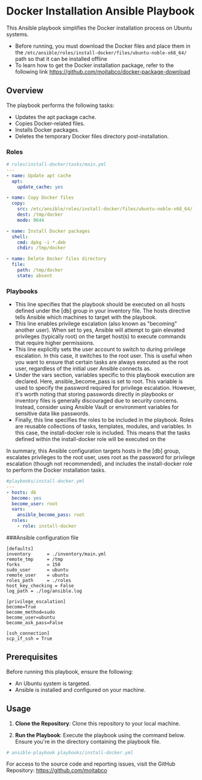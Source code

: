 # Docker Installation Ansible Playbook

This Ansible playbook simplifies the Docker installation process on Ubuntu systems.

- Before running, you must download the Docker files and place them in the ```/etc/ansible/roles/install-docker/files/ubuntu-noble-x68_64/``` path so that it can be installed offline
- To learn how to get the Docker installation package, refer to the following link
https://github.com/mojtabco/docker-package-download

## Overview

The playbook performs the following tasks:

- Updates the apt package cache.
- Copies Docker-related files.
- Installs Docker packages.
- Deletes the temporary Docker files directory post-installation.

### Roles 
```yml
# roles/install-docker/tasks/main.yml
---
- name: Update apt cache
  apt:
    update_cache: yes

- name: Copy Docker files
  copy:
    src: /etc/ansible/roles/install-docker/files/ubuntu-noble-x68_64/
    dest: /tmp/docker
    mode: 0644

- name: Install Docker packages
  shell:
    cmd: dpkg -i *.deb
    chdir: /tmp/docker

- name: Delete Docker files directory
  file:
    path: /tmp/docker
    state: absent
```

### Playbooks
- This line specifies that the playbook should be executed on all hosts defined under the [db] group in your inventory file. The hosts directive tells Ansible which machines to target with the playbook.
- This line enables privilege escalation (also known as "becoming" another user). When set to yes, Ansible will attempt to gain elevated privileges (typically root) on the target host(s) to execute commands that require higher permissions.
- This line explicitly sets the user account to switch to during privilege escalation. In this case, it switches to the root user. This is useful when you want to ensure that certain tasks are always executed as the root user, regardless of the initial user Ansible connects as.
- Under the vars section, variables specific to this playbook execution are declared. Here, ansible_become_pass is set to root. This variable is used to specify the password required for privilege escalation. However, it's worth noting that storing passwords directly in playbooks or inventory files is generally discouraged due to security concerns. Instead, consider using Ansible Vault or environment variables for sensitive data like passwords.
- Finally, this line specifies the roles to be included in the playbook. Roles are reusable collections of tasks, templates, modules, and variables. In this case, the install-docker role is included. This means that the tasks defined within the install-docker role will be executed on the

In summary, this Ansible configuration targets hosts in the [db] group, escalates privileges to the root user, uses root as the password for privilege escalation (though not recommended), and includes the install-docker role to perform the Docker installation tasks.

```yml
#playbooks/install-docker.yml
---
- hosts: db
  become: yes
  become_user: root
  vars:
    ansible_become_pass: root
  roles:
    - role: install-docker
```
###Ansible configuration file
```
[defaults]
inventory      = ./inventory/main.yml
remote_tmp     = /tmp
forks          = 150
sudo_user      = ubuntu
remote_user    = ubuntu
roles_path     = ./roles
host_key_checking = False
log_path = ./log/ansible.log

[privilege_escalation]
become=True
become_method=sudo
become_user=ubuntu
become_ask_pass=False

[ssh_connection]
scp_if_ssh = True

```
## Prerequisites
Before running this playbook, ensure the following:

- An Ubuntu system is targeted.
- Ansible is installed and configured on your machine.

## Usage

1. **Clone the Repository**: Clone this repository to your local machine.

2. **Run the Playbook**: Execute the playbook using the command below. Ensure you're in the directory containing the playbook file.
```bash
# ansible-playbook playbooks/install-docker.yml
```
For access to the source code and reporting issues, visit the GitHub Repository: https://github.com/mojtabco

